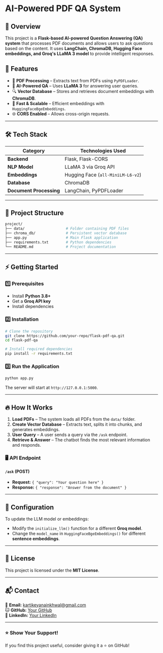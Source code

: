 # AI-Powered PDF QA System

## 🚀 Overview
This project is a **Flask-based AI-powered Question Answering (QA) system** that processes PDF documents and allows users to ask questions based on the content. It uses **LangChain, ChromaDB, Hugging Face embeddings, and Groq's LLaMA 3 model** to provide intelligent responses.

## 🌟 Features
- 📄 **PDF Processing** – Extracts text from PDFs using `PyPDFLoader`.
- 🧠 **AI-Powered QA** – Uses **LLaMA 3** for answering user queries.
- 🔍 **Vector Database** – Stores and retrieves document embeddings with **ChromaDB**.
- 🚀 **Fast & Scalable** – Efficient embeddings with `HuggingFaceBgeEmbeddings`.
- 🌐 **CORS Enabled** – Allows cross-origin requests.

---
## 🛠️ Tech Stack
| Category        | Technologies Used |
|----------------|------------------|
| **Backend**    | Flask, Flask-CORS |
| **NLP Model**  | LLaMA 3 via Groq API |
| **Embeddings** | Hugging Face (`all-MiniLM-L6-v2`) |
| **Database**   | ChromaDB |
| **Document Processing** | LangChain, PyPDFLoader |

---
## 📂 Project Structure
```bash
project/
├── data/                   # Folder containing PDF files
├── chroma_db/              # Persistent vector database
├── app.py                  # Main Flask application
├── requirements.txt        # Python dependencies
└── README.md               # Project documentation
```

---
## ⚡ Getting Started

### 1️⃣ Prerequisites
- Install **Python 3.8+**
- Get a **Groq API key**
- Install dependencies

### 2️⃣ Installation
```bash
# Clone the repository
git clone https://github.com/your-repo/flask-pdf-qa.git
cd flask-pdf-qa

# Install required dependencies
pip install -r requirements.txt
```

### 3️⃣ Run the Application
```bash
python app.py
```
The server will start at `http://127.0.0.1:5000`.

---
## 🔥 How It Works
1. **Load PDFs** – The system loads all PDFs from the `data/` folder.
2. **Create Vector Database** – Extracts text, splits it into chunks, and generates embeddings.
3. **User Query** – A user sends a query via the `/ask` endpoint.
4. **Retrieve & Answer** – The chatbot finds the most relevant information and responds.

### 🖥️ API Endpoint
#### `/ask` (POST)
- **Request:** `{ "query": "Your question here" }`
- **Response:** `{ "response": "Answer from the document" }`

---
## 🔧 Configuration
To update the LLM model or embeddings:
- Modify the `initialize_llm()` function for a different **Groq model**.
- Change the `model_name` in `HuggingFaceBgeEmbeddings()` for different **sentence embeddings**.

---
## 📜 License
This project is licensed under the **MIT License**.

---
## 📬 Contact
📧 **Email:** kartikeyanainkhwal@gmail.com  
🐱 **GitHub:** [Your GitHub](https://github.com/KartikeyaNainkhwal)  
🔗 **LinkedIn:** [Your LinkedIn](https://www.linkedin.com/in/kartikeya-nainkhwal-6493402b0/)  

---
### ⭐ Show Your Support!
If you find this project useful, consider giving it a ⭐ on GitHub!

